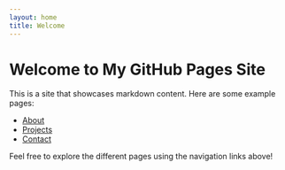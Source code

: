 ```yaml
---
layout: home
title: Welcome
---
```


# Welcome to My GitHub Pages Site

This is a site that showcases markdown content. Here are some example pages:

- [About](about.md)
- [Projects](projects.md)
- [Contact](contact.md)

Feel free to explore the different pages using the navigation links above! 